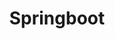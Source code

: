 ---
layout: "writing_by_category"
category: "SpringBoot"

# url에 대문자 섞이면 post와 연결이 안됨
permalink: "/writing/category/springboot/"

## Logo 이미지 경로
header-img: "assets/img/categoryLogo/Spring.png"

## Logo 동영상 경로
# header-video: "assets/video/JavaScript.mp4"

title: "Springboot"
---